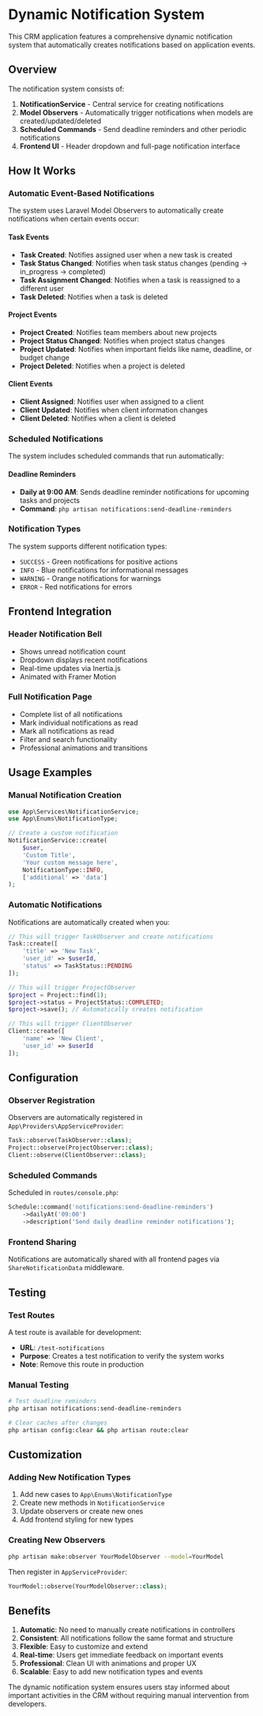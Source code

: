 # Dynamic Notification System

This CRM application features a comprehensive dynamic notification system that automatically creates notifications based on application events.

## Overview

The notification system consists of:

1. **NotificationService** - Central service for creating notifications
2. **Model Observers** - Automatically trigger notifications when models are created/updated/deleted
3. **Scheduled Commands** - Send deadline reminders and other periodic notifications
4. **Frontend UI** - Header dropdown and full-page notification interface

## How It Works

### Automatic Event-Based Notifications

The system uses Laravel Model Observers to automatically create notifications when certain events occur:

#### Task Events
- **Task Created**: Notifies assigned user when a new task is created
- **Task Status Changed**: Notifies when task status changes (pending → in_progress → completed)
- **Task Assignment Changed**: Notifies when a task is reassigned to a different user
- **Task Deleted**: Notifies when a task is deleted

#### Project Events
- **Project Created**: Notifies team members about new projects
- **Project Status Changed**: Notifies when project status changes
- **Project Updated**: Notifies when important fields like name, deadline, or budget change
- **Project Deleted**: Notifies when a project is deleted

#### Client Events
- **Client Assigned**: Notifies user when assigned to a client
- **Client Updated**: Notifies when client information changes
- **Client Deleted**: Notifies when a client is deleted

### Scheduled Notifications

The system includes scheduled commands that run automatically:

#### Deadline Reminders
- **Daily at 9:00 AM**: Sends deadline reminder notifications for upcoming tasks and projects
- **Command**: `php artisan notifications:send-deadline-reminders`

### Notification Types

The system supports different notification types:
- `SUCCESS` - Green notifications for positive actions
- `INFO` - Blue notifications for informational messages
- `WARNING` - Orange notifications for warnings
- `ERROR` - Red notifications for errors

## Frontend Integration

### Header Notification Bell
- Shows unread notification count
- Dropdown displays recent notifications
- Real-time updates via Inertia.js
- Animated with Framer Motion

### Full Notification Page
- Complete list of all notifications
- Mark individual notifications as read
- Mark all notifications as read
- Filter and search functionality
- Professional animations and transitions

## Usage Examples

### Manual Notification Creation
```php
use App\Services\NotificationService;
use App\Enums\NotificationType;

// Create a custom notification
NotificationService::create(
    $user,
    'Custom Title',
    'Your custom message here',
    NotificationType::INFO,
    ['additional' => 'data']
);
```

### Automatic Notifications
Notifications are automatically created when you:

```php
// This will trigger TaskObserver and create notifications
Task::create([
    'title' => 'New Task',
    'user_id' => $userId,
    'status' => TaskStatus::PENDING
]);

// This will trigger ProjectObserver
$project = Project::find(1);
$project->status = ProjectStatus::COMPLETED;
$project->save(); // Automatically creates notification

// This will trigger ClientObserver
Client::create([
    'name' => 'New Client',
    'user_id' => $userId
]);
```

## Configuration

### Observer Registration
Observers are automatically registered in `App\Providers\AppServiceProvider`:

```php
Task::observe(TaskObserver::class);
Project::observe(ProjectObserver::class);
Client::observe(ClientObserver::class);
```

### Scheduled Commands
Scheduled in `routes/console.php`:

```php
Schedule::command('notifications:send-deadline-reminders')
    ->dailyAt('09:00')
    ->description('Send daily deadline reminder notifications');
```

### Frontend Sharing
Notifications are automatically shared with all frontend pages via `ShareNotificationData` middleware.

## Testing

### Test Routes
A test route is available for development:
- **URL**: `/test-notifications`
- **Purpose**: Creates a test notification to verify the system works
- **Note**: Remove this route in production

### Manual Testing
```bash
# Test deadline reminders
php artisan notifications:send-deadline-reminders

# Clear caches after changes
php artisan config:clear && php artisan route:clear
```

## Customization

### Adding New Notification Types
1. Add new cases to `App\Enums\NotificationType`
2. Create new methods in `NotificationService`
3. Update observers or create new ones
4. Add frontend styling for new types

### Creating New Observers
```bash
php artisan make:observer YourModelObserver --model=YourModel
```

Then register in `AppServiceProvider`:
```php
YourModel::observe(YourModelObserver::class);
```

## Benefits

1. **Automatic**: No need to manually create notifications in controllers
2. **Consistent**: All notifications follow the same format and structure
3. **Flexible**: Easy to customize and extend
4. **Real-time**: Users get immediate feedback on important events
5. **Professional**: Clean UI with animations and proper UX
6. **Scalable**: Easy to add new notification types and events

The dynamic notification system ensures users stay informed about important activities in the CRM without requiring manual intervention from developers.
